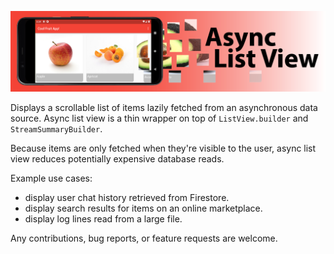 ![](https://github.com/caseycrogers/async_list_view/blob/main/async_list_view_banner.png)

Displays a scrollable list of items lazily fetched from an asynchronous data
source. Async list view is a thin wrapper on top of `ListView.builder` and
`StreamSummaryBuilder`.

Because items are only fetched when they're visible to the user, async list
view reduces potentially expensive database reads.

Example use cases:
 * display user chat history retrieved from Firestore.
 * display search results for items on an online marketplace.
 * display log lines read from a large file.

Any contributions, bug reports, or feature requests are  welcome.

